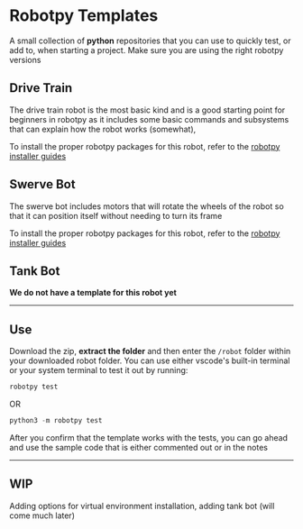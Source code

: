 # Robotpy Templates
A small collection of **python** repositories that you can use to quickly test, or add to, when starting a project. Make sure you are using the right robotpy versions

## Drive Train
The drive train robot is the most basic kind and is a good starting point for beginners in robotpy as it includes some basic commands and subsystems that can explain how the robot works (somewhat), 

To install the proper robotpy packages for this robot, refer to the [robotpy installer guides](<https://github.com/AltaHighRobotics/RobotpyInstallers.git>)

## Swerve Bot
The swerve bot includes motors that will rotate the wheels of the robot so that it can position itself without needing to turn its frame

To install the proper robotpy packages for this robot, refer to the [robotpy installer guides](<https://github.com/AltaHighRobotics/RobotpyInstallers.git>)

## Tank Bot
**We do not have a template for this robot yet**

___
## Use
Download the zip, **extract the folder** and then enter the `/robot` folder within your downloaded robot folder. You can use either vscode's built-in terminal or your system terminal to test it out by running:
```python
robotpy test
```
OR
```python
python3 -m robotpy test
```
After you confirm that the template works with the tests, you can go ahead and use the sample code that is either commented out or in the notes
___
## WIP
Adding options for virtual environment installation, adding tank bot (will come much later)
